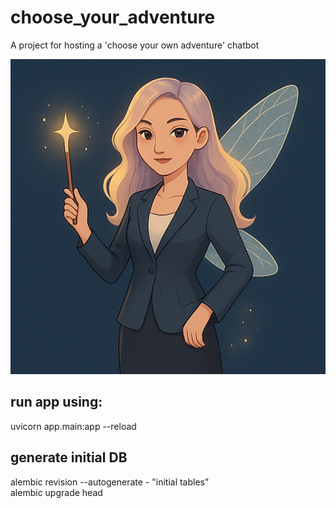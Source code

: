 # choose_your_adventure
A project for hosting a 'choose your own adventure' chatbot

![Adventure Image](./static/pixiquest_small1.png "Choose Your Adventure")


## run app using:
uvicorn app.main:app --reload


## generate initial DB 
alembic revision --autogenerate - "initial tables"  
alembic upgrade head